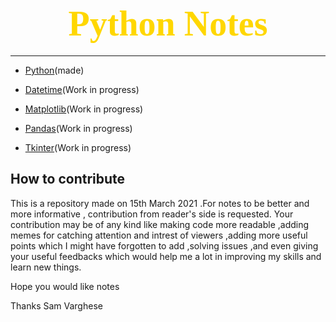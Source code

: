 # <div style='text-align:center'><span style='color:gold;font-family:Georgia;font-size:2em'>Python Notes

****

- [Python](Python_Notes/Python_Basics.md)(made)

- [Datetime](Python_Notes/Datetime.md)(Work in progress)

- [Matplotlib](Python_Notes/Matplotlib.md)(Work in progress)

- [Pandas](Python_Notes/Pandas.md)(Work in progress)

- [Tkinter](Python_Notes/Tkinter.md)(Work in progress)

## How to contribute

This is a repository made on 15th March 2021 .For notes to be better and more informative , contribution from reader's side is requested. Your contribution may be of any kind like making code more readable ,adding memes for catching attention and intrest of viewers ,adding more useful points which I might have forgotten to add ,solving issues ,and even giving your useful  feedbacks which would help me a lot in improving my skills and learn new things.

Hope you would like notes

Thanks
Sam Varghese
